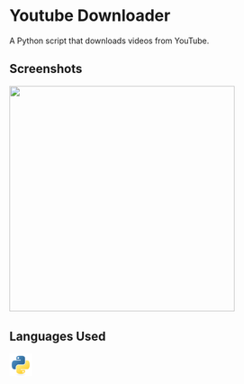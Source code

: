 <h1>Youtube Downloader</h1>
A Python script that downloads videos from YouTube.

<h2>Screenshots</h2>
<img src="https://user-images.githubusercontent.com/8888564/218577724-c0a79226-2cbe-4201-8fd0-6981d6730582.JPG" width="400" height="400"><a>

<h2>Languages Used</h2>
<a href="https://www.python.org" target="_blank" rel="noreferrer"> <img src="https://raw.githubusercontent.com/devicons/devicon/master/icons/python/python-original.svg" alt="python" width="40" height="40"/> </a>

